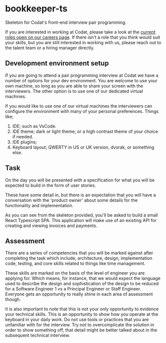 # bookkeeper-ts

Skeleton for Codat's front-end interview pair programming.

If you are interested in working at Codat, please take a look at the [current roles open on our careers page](https://www.codat.io/careers/). If there isn't a role that you think would suit your skills, but you are still interested in working with us, please reach out to the talent team or a hiring manager directly.

## Development environment setup

If you are going to attend a pair programming interview at Codat we have a number of options for your dev environment. You are welcome to use your own machine, so long as you are able to share your screen with the interviewers. The other option is to use one of our dedicated virtual machines.

If you would like to use one of our virtual machines the interviewers can configure the environment with many of your personal preferences. Things like;

1. IDE; such as VsCode.
2. IDE theme; dark or light theme, or a high contrast theme of your choice if needed.
4. IDE plugins;
5. Keyboard layout; QWERTY in US or UK version, dvorak, or something else.

## Task

On the day you will be presented with a specification for what you will be expected to build in the form of user stories.

These have some detail in, but there is an expectation that you will have a conversation with the 'product owner' about some details for the functionality and implementation.

As you can see from the skeleton provided, you'll be asked to build a small React Typescript SPA. This application will make use of an existing API for creating and viewing invoices and payments.

## Assessment

There are a series of competencies that you will be marked against after completing the task which include; architecture, design, implementation code, testing, and core skills related to things like time management. 

These skills are marked on the basis of the level of engineer you are applying for. Which means, for instance, that we would expect the language used to describe the design and sophistication of the design to be reduced for a Software Engineer 1 vs a Principal Engineer or Staff Engineer. Everyone gets an opportunity to really shine in each area of assessment though.

It is also important to note that this is not your only opportunity to evidence your technical skills. This is an opportunity to show how you operate at the keyboard in your daily work. Do not use tools or practices that you are unfamiliar with for the interview. Try not to overcomplicate the solution in order to show something off, that detail might be better talked about in the subsequent technical interview.